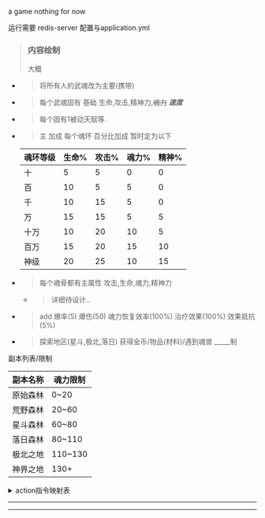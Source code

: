 a game nothing for now

运行需要 redis-server 配置与application.yml


> ### 内容绘制
> 大概

- > 将所有人的武魂改为主要(携带)
- > 每个武魂固有 基础 生命,攻击,精神力,~~魂力~~  **_速度_**
- > 每个固有1被动天赋等.
- > 主 加成 每个魂环 百分比加成 暂时定为以下

  | 魂环等级| 生命%| 攻击%| 魂力%| 精神%|
  |:-------|------|------|-----|------|
  | 十     | 5    | 5    | 0   |  0   |
  | 百     | 10   | 5    | 5   |  0   |
  | 千     | 10   | 15   | 5   |  0   |
  | 万     | 15   | 15   | 5   |  5   |
  | 十万   | 10   | 20   | 10  |  5   |
  | 百万   | 15   | 20   | 15  |  10  |
  | 神级   | 20   | 25   | 10  |  15  |


- > 每个魂骨都有主属性 攻击,生命,魂力,精神力
    - > 详细待设计..
- > add 爆率(5) 爆伤(50) 魂力恢复效率(100%) 治疗效果(100%) 效果抵抗(5%)
- > 探索地区(星斗,极北,落日) 获得金币/物品(材料)/遇到魂兽 _____制

副本列表/限制

| 副本名称 | 魂力限制   |
  |:-----|--------|
| 原始森林 | 0~20   | 
| 荒野森林 | 20~60  | 
| 星斗森林 | 60~80  | 
| 落日森林 | 80~110 | 
| 极北之地 | 110~130 | 
| 神界之地 | 130+   | 


<details>
<summary>action指令映射表</summary>

| action | 指令1  | 指令2 | 指令3 
|:-------|------|-----|-----|
| shop | 商城   |商店 |商场  |
| test | 测试   |
| list-command | 指令列表 |
| use | 使用   |
| buy | 买    |购买  |
| sign | 打卡   |签到  |
| show_character | 查看   |
| bag | 我的背包 |背包  |
| get0 | 取积分  |
| update-log | 更新日志 |
| handoff | 切换   |
| trans0 | 积分转让 |转让积分  |
| characters | 魂角列表 |
| xl | 修炼   |
| reg | 注册   |
| put0 | 存积分  |
| greenhorn | 领取魂角 |
| exchange | 兑换   |
| exchange-list | 兑换列表 |
| work0 | 干活   |上班 |打工  |
| rob0 | 抢劫   |打劫  |
| info | 个人信息 |当前信息 |信息  |

</details>

<hr>
<hr>